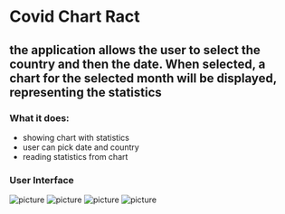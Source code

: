 # Covid Chart Ract
## the application allows the user to select the country and then the date. When selected, a chart for the selected month will be displayed, representing the statistics
### What it does: </br>
* showing chart with statistics
* user can pick date and country
* reading statistics from chart

### User Interface
![picture](https://github.com/KWiduch/covidChart-react/covid-chart-react/blob/main/public/1.png )
![picture](https://github.com/KWiduch/covidChart-react/covid-chart-react/blob/main/public/2.png) 
![picture](https://github.com/KWiduch/covidChart-react/covid-chart-react/blob/main/public/3.png) 
![picture](https://github.com/KWiduch/covidChart-react/covid-chart-react/blob/main/public/4.png) 
</br>


